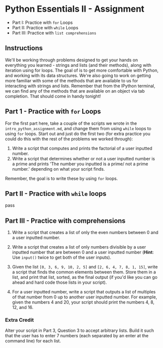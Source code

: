 # Python Essentials II - Assignment

- Part I: Practice with `for` Loops 
- Part II: Practice with `while` Loops
- Part III: Practice with `list comprehensions`

## Instructions

We'll be working through problems designed to get your hands on everything you learned - strings and lists 
(and their methods), along with iteration using for loops. The goal of is to get more comfortable with Python, and 
working with its data structures. We're also going to work on getting more familiar with some of the methods that are 
available to us for interacting with strings and lists. Remember that from the IPython terminal, we can find any of the 
methods that are available on an object via tab completion. That should come in handy tonight!

## Part 1 - Practice with `for` Loops

For the first part here, take a couple of the scripts we wrote in the `intro_python_assignment.md`, and change them from using `while` loops to using `for` loops. Start out and just do the first two (for extra practice you could do this with the rest of the problems we worked through):

1. Write a script that computes and prints the factorial of a user inputted number.
2. Write a script that determines whether or not a user inputted number is a prime and prints 'The number you inputted is a prime/ not a prime number.' depending on what your script finds.

Remember, the goal is to write these by using `for` loops.

## Part II - Practice with `while` loops

pass

## Part III - Practice with comprehensions

1. Write a script that creates a list of only the even numbers between 0 and a user inputted number.

2. Write a script that creates a list of only numbers divisible by a user inputted number that are between 0 and a user 
inputted number (**Hint**: Use `input()` twice to get both of the user inputs).

3. Given the list `[0, 3, 6, 9, 10, 2, 5]` and `[2, 6, 4, 7, 8, 1, 15]`, write a script that finds the common elements 
between them. Store them in a list, and print that list, sorted, as the final output (if you'd like you can go ahead and 
hard code those lists in your script).

4. For a user inputted number, write a script that outputs a list of multiples of that number from 0 up to another user 
inputted number. For example, given the numbers 4 and 20, your script should print the numbers 4, 8, 12, and 16.

### Extra Credit

Alter your script in Part 3, Question 3 to accept arbitrary lists. Build it such that the user has to enter 7 numbers 
(each separated by an enter at the command line) for each list.
